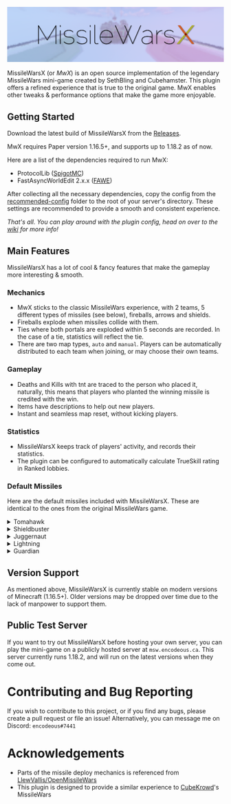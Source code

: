 ![](assets/cover.png)

MissileWarsX (or *MwX*) is an open source implementation of the legendary MissileWars mini-game created by SethBling and Cubehamster. This plugin offers a refined experience that is true to the original game. MwX enables other tweaks & performance options that make the game more enjoyable.

## Getting Started

Download the latest build of MissileWarsX from the [Releases](https://github.com/encodeous/MissileWarsX/releases/tag/latest).

MwX requires Paper version 1.16.5+, and supports up to 1.18.2 as of now.

Here are a list of the dependencies required to run MwX:
- ProtocolLib ([SpigotMC](https://www.spigotmc.org/resources/protocollib.1997/))
- FastAsyncWorldEdit 2.x.x ([FAWE](https://intellectualsites.github.io/download/fawe.html))

After collecting all the necessary dependencies, copy the config from the [recommended-config](https://github.com/encodeous/MissileWarsX/tree/dev/recommended-config) folder to the root of your server's directory. These settings are recommended to provide a smooth and consistent experience.

*That's all. You can play around with the plugin config, head on over to the [wiki](https://github.com/encodeous/MissileWarsX/wiki) for more info!*

## Main Features

MissileWarsX has a lot of cool & fancy features that make the gameplay more interesting & smooth.

### Mechanics

- MwX sticks to the classic MissileWars experience, with 2 teams, 5 different types of missiles (see below), fireballs, arrows and shields.
- Fireballs explode when missiles collide with them.
- Ties where both portals are exploded within 5 seconds are recorded. In the case of a tie, statistics will reflect the tie.
- There are two map types, `auto` and `manual`. Players can be automatically distributed to each team when joining, or may choose their own teams.

### Gameplay

- Deaths and Kills with tnt are traced to the person who placed it, naturally, this means that players who planted the winning missile is credited with the win.
- Items have descriptions to help out new players.
- Instant and seamless map reset, without kicking players.

### Statistics
- MissileWarsX keeps track of players' activity, and records their statistics.
- The plugin can be configured to automatically calculate TrueSkill rating in Ranked lobbies.

### Default Missiles

Here are the default missiles included with MissileWarsX. These are identical to the ones from the original MissileWars game.

<details>
<summary>Tomahawk</summary>

![Tomahawk](assets/tomahawk.png)
</details>

<details>
<summary>Shieldbuster</summary>

![Shieldbuster](assets/shieldbuster.png)
</details>

<details>
<summary>Juggernaut</summary>

![Juggernaut](assets/juggernaut.png)
</details>

<details>
<summary>Lightning</summary>

![Lightning](assets/lightning.png)
</details>

<details>
<summary>Guardian</summary>

![Guardian](assets/guardian.png)
</details>


## Version Support

As mentioned above, MissileWarsX is currently stable on modern versions of Minecraft (1.16.5+). Older versions may be dropped over time due to the lack of manpower to support them.

## Public Test Server

If you want to try out MissileWarsX before hosting your own server, you can play the mini-game on a publicly hosted server at `msw.encodeous.ca`. This server currently runs 1.18.2, and will run on the latest versions when they come out.

# Contributing and Bug Reporting

If you wish to contribute to this project, or if you find any bugs, please create a pull request or file an issue!
Alternatively, you can message me on Discord: `encodeous#7441`

# Acknowledgements

- Parts of the missile deploy mechanics is referenced from [LlewVallis/OpenMissileWars](https://github.com/LlewVallis/OpenMissileWars)
- This plugin is designed to provide a similar experience to [CubeKrowd](https://www.cubekrowd.net)'s MissileWars